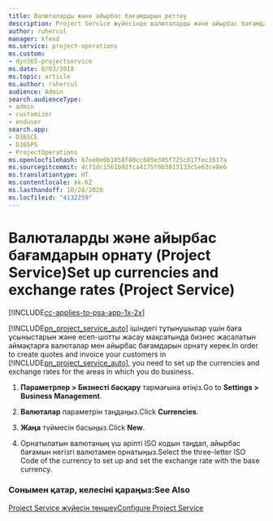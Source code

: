 ```yaml
---
title: Валюталарды және айырбас бағамдарын реттеу
description: Project Service жүйесінде валюталарды және айырбас бағамдарын орнату жолы
author: ruhercul
manager: kfend
ms.service: project-operations
ms.custom:
- dyn365-projectservice
ms.date: 8/03/2018
ms.topic: article
ms.author: ruhercul
audience: Admin
search.audienceType:
- admin
- customizer
- enduser
search.app:
- D365CE
- D365PS
- ProjectOperations
ms.openlocfilehash: 67ee0e0b1858f80cc605e305f725c817fec1617a
ms.sourcegitcommit: 4cf1dc1561b92fca4175f0b3813133c5e63ce8e6
ms.translationtype: HT
ms.contentlocale: kk-KZ
ms.lasthandoff: 10/28/2020
ms.locfileid: "4132259"
---
```

# <a name="set-up-currencies-and-exchange-rates-project-service"></a><span data-ttu-id="66049-103">Валюталарды және айырбас бағамдарын орнату (Project Service)</span><span class="sxs-lookup"><span data-stu-id="66049-103">Set up currencies and exchange rates (Project Service)</span></span>

[!INCLUDE[cc-applies-to-psa-app-1x-2x](../includes/cc-applies-to-psa-app-1x-2x.md)]

<span data-ttu-id="66049-104">[!INCLUDE[pn_project_service_auto](../includes/pn-project-service-auto.md)] ішіндегі тұтынушылар үшін баға ұсыныстарын және есеп-шотты жасау мақсатында бизнес жасалатын аймақтарға валюталар мен айырбас бағамдарын орнату керек.</span><span class="sxs-lookup"><span data-stu-id="66049-104">In order to create quotes and invoice your customers in [!INCLUDE[pn_project_service_auto](../includes/pn-project-service-auto.md)], you need to set up the currencies and exchange rates for the areas in which you do business.</span></span>  
  
1.  <span data-ttu-id="66049-105">**Параметрлер > Бизнесті басқару** тармағына өтіңіз.</span><span class="sxs-lookup"><span data-stu-id="66049-105">Go to **Settings > Business Management**.</span></span>  
  
2.  <span data-ttu-id="66049-106">**Валюталар** параметрін таңдаңыз.</span><span class="sxs-lookup"><span data-stu-id="66049-106">Click **Currencies**.</span></span>  
  
3.  <span data-ttu-id="66049-107">**Жаңа** түймесін басыңыз.</span><span class="sxs-lookup"><span data-stu-id="66049-107">Click **New**.</span></span>  
  
4.  <span data-ttu-id="66049-108">Орнатылатын валютаның үш әріпті ISO кодын таңдап, айырбас бағамын негізгі валютамен орнатыңыз.</span><span class="sxs-lookup"><span data-stu-id="66049-108">Select the three-letter ISO Code of the currency to set up and set the exchange rate with the base currency.</span></span>  
  
### <a name="see-also"></a><span data-ttu-id="66049-109">Сонымен қатар, келесіні қараңыз:</span><span class="sxs-lookup"><span data-stu-id="66049-109">See Also</span></span>  
 [<span data-ttu-id="66049-110">Project Service жүйесін теңшеу</span><span class="sxs-lookup"><span data-stu-id="66049-110">Configure Project Service</span></span>](../psa/configure.md)

